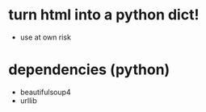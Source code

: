 # turn html into a python dict!
- use at own risk

# dependencies (python)
- beautifulsoup4
- urllib
